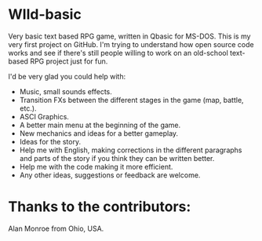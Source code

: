 # WIld-basic

Very basic text based RPG game, written in Qbasic for MS-DOS. This is my very first project on GitHub. I'm trying to understand how open source code works and see if there's still people willing to work on an old-school text-based RPG project just for fun.

I'd be very glad you could help with: 

- Music, small sounds effects.
- Transition FXs between the different stages in the game (map, battle, etc.).
- ASCI Graphics.
- A better main menu at the beginning of the game.
- New mechanics and ideas for a better gameplay.
- Ideas for the story.
- Help me with English, making corrections in the different paragraphs and parts of the story if you think they can be written better.
- Help me with the code making it more efficient.
- Any other ideas, suggestions or feedback are welcome.  

Thanks to the contributors:
===========================

Alan Monroe from Ohio, USA.
